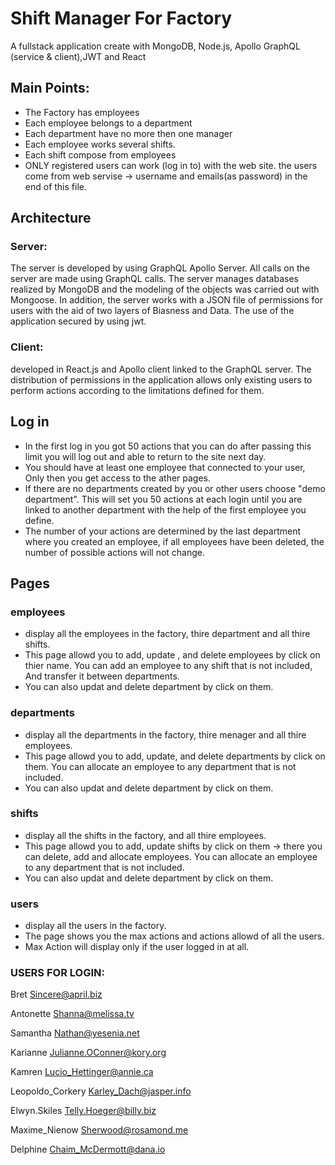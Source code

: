 # Shift Manager For Factory
A fullstack application create with MongoDB, Node.js, Apollo GraphQL (service &amp; client),JWT and React

## Main Points:
- The Factory has employees
- Each employee belongs to a department
- Each department have no more then one manager
- Each employee works several shifts.
- Each shift compose from employees
- ONLY registered users can work (log in to) with the web site. 
the users come from web servise -> username and emails(as password) in the end of this file.

## Architecture
### Server:
The server is developed by using GraphQL Apollo Server. All calls on the server are made using GraphQL calls. The server manages databases realized by MongoDB and the modeling of the objects was carried out with Mongoose. In addition, the server works with a JSON file of permissions for users with the aid of two layers of Biasness and Data. The use of the application secured by using jwt.

### Client:
developed in React.js and Apollo client linked to the GraphQL server. The distribution of permissions in the application allows only existing users to perform actions according to the limitations defined for them.

## Log in
- In the first log in you got 50 actions that you can do after passing this limit you will log out and able to return to the site next day.
- You should have at least one employee that connected to your user, Only then you get access to the ather pages.
- If there are no departments created by you or other users choose "demo department". This will set you 50 actions at each login until you are linked to another department with the help of the first employee you define.
- The number of your actions are determined by the last department where you created an employee, if all employees have been deleted, the number of possible actions will not change.

## Pages
### employees
- display all the employees in the factory, thire department and all thire shifts.
- This page allowd you to add, update , and delete employees by click on thier name.
You can add an employee to any shift that is not included, And transfer it between departments.
- You can also updat and delete department by click on them.

### departments
- display all the departments in the factory, thire menager and all thire employees.
- This page allowd you to add, update, and delete departments by click on them.
You can allocate an employee to any department that is not included.
- You can also updat and delete department by click on them.

### shifts
- display all the shifts in the factory, and all thire employees.
- This page allowd you to add, update shifts by click on them -> there you can delete, add and allocate employees.
You can allocate an employee to any department that is not included.
- You can also updat and delete department by click on them.

### users
- display all the users in the factory.
- The page shows you the max actions and actions allowd of all the users.
- Max Action will display only if the user logged in at all.

### USERS FOR LOGIN:
Bret
   Sincere@april.biz

   Antonette
   Shanna@melissa.tv

   Samantha
   Nathan@yesenia.net

   Karianne
   Julianne.OConner@kory.org

   Kamren
   Lucio_Hettinger@annie.ca

   Leopoldo_Corkery
   Karley_Dach@jasper.info

  Elwyn.Skiles
  Telly.Hoeger@billy.biz

  Maxime_Nienow
  Sherwood@rosamond.me

  Delphine
  Chaim_McDermott@dana.io


